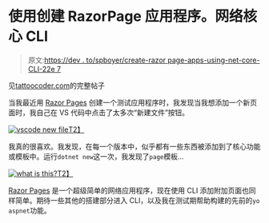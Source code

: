 # 使用创建 RazorPage 应用程序。网络核心 CLI

> 原文:[https://dev . to/spboyer/create-razor page-apps-using-net-core-CLI-22e 7](https://dev.to/spboyer/create-razorpage-apps-using-net-core-cli-22e7)

见[tattoocoder.com](https://tattoocoder.com/creating-razorpage-apps-using-the-cli/)的完整帖子

当我最近用 [Razor Pages](https://docs.microsoft.com/aspnet/core/mvc/razor-pages/?view=aspnetcore-2.1&tabs=netcore-cli&WT.mc_id=blog-twitter-shboyer) 创建一个测试应用程序时，我发现当我想添加一个新页面时，我自己在 VS 代码中点击了太多次“新建文件”按钮。

[![vscode new file](../Images/aec3603865985eb51edc416acee37b06.png)T2】](https://res.cloudinary.com/practicaldev/image/fetch/s--UYpvYqQX--/c_limit%2Cf_auto%2Cfl_progressive%2Cq_auto%2Cw_880/https://tattoocoder.com/content/images/2018/05/Screen-Shot-2018-05-03-at-4.08.47-PM.png)

我真的很喜欢。我发现，在每一个版本中，似乎都有一些东西被添加到了核心功能或模板中。运行`dotnet new`这一次，我发现了`page`模板...

[![what is this?](../Images/0939a0075f591038a8db8869714dc066.png)T2】](https://res.cloudinary.com/practicaldev/image/fetch/s--NSYaXATh--/c_limit%2Cf_auto%2Cfl_progressive%2Cq_66%2Cw_880/https://tattoocoder.com/content/images/2018/05/what.gif)

[Razor Pages](https://docs.microsoft.com/aspnet/core/mvc/razor-pages/?view=aspnetcore-2.1&tabs=netcore-cli&WT.mc_id=blog-twitter-shboyer) 是一个超级简单的网络应用程序，现在使用 CLI 添加附加页面也同样简单。期待一些其他的搭建部分进入 CLI，以及我在测试期帮助构建的先前的`yo aspnet`功能。